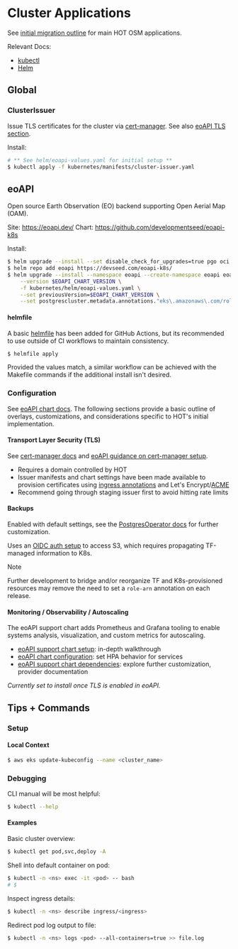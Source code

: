 # Cluster Applications

See [initial migration outline](../proposal.md) for main HOT OSM applications.

Relevant Docs:
- [kubectl]
- [Helm]

## Global

### ClusterIssuer

Issue TLS certificates for the cluster via [cert-manager]. See also [eoAPI TLS section](#transport-layer-security-tls).

Install:
```sh
# ** See helm/eoapi-values.yaml for initial setup **
$ kubectl apply -f kubernetes/manifests/cluster-issuer.yaml
```

## eoAPI

Open source Earth Observation (EO) backend supporting Open Aerial Map (OAM).

Site: https://eoapi.dev/
Chart: https://github.com/developmentseed/eoapi-k8s

Install:
```sh
$ helm upgrade --install --set disable_check_for_upgrades=true pgo oci://registry.developers.crunchydata.com/crunchydata/pgo --version $PGO_VERSION
$ helm repo add eoapi https://devseed.com/eoapi-k8s/
$ helm upgrade --install --namespace eoapi --create-namespace eoapi eoapi/eoapi \
    --version $EOAPI_CHART_VERSION \
    -f kubernetes/helm/eoapi-values.yaml \
    --set previousVersion=$EOAPI_CHART_VERSION \
    --set postgrescluster.metadata.annotations."eks\.amazonaws\.com/role-arn"=$S3_BACKUP_ROLE
```

#### helmfile

A basic [helmfile] has been added for GitHub Actions, but its recommended to use outside of CI workflows to maintain consistency.

```sh
$ helmfile apply
```

Provided the values match, a similar workflow can be achieved with the Makefile commands if the additional install isn't desired.

### Configuration

See [eoAPI chart docs]. The following sections provide a basic outline of overlays, customizations, and considerations specific to HOT's initial implementation.

#### Transport Layer Security (TLS)

See [cert-manager docs] and [eoAPI guidance on cert-manager setup]. 

- Requires a domain controlled by HOT
- Issuer manifests and chart settings have been made available to provision certificates using [ingress annotations] and Let's Encrypt/[ACME]
- Recommend going through staging issuer first to avoid hitting rate limits

#### Backups

Enabled with default settings, see the [PostgresOperator docs] for further customization. 

Uses an [OIDC auth setup] to access S3, which requires propagating TF-managed information to K8s.

> [!NOTE]
> Further development to bridge and/or reorganize TF and K8s-provisioned resources may remove the need to set a `role-arn` annotation on each release.

#### Monitoring / Observability / Autoscaling

The eoAPI support chart adds Prometheus and Grafana tooling to enable systems analysis, visualization, and custom metrics for autoscaling. 

- [eoAPI support chart setup]: in-depth walkthrough
- [eoAPI chart configuration]: set HPA behavior for services
- [eoAPI support chart dependencies]: explore further customization, provider documentation

_Currently set to install once TLS is enabled in eoAPI._

## Tips + Commands

### Setup

#### Local Context

```sh
$ aws eks update-kubeconfig --name <cluster_name>
```

### Debugging

CLI manual will be most helpful:
```sh
$ kubectl --help
```

#### Examples

Basic cluster overview:
```sh
$ kubectl get pod,svc,deploy -A
```

Shell into default container on pod:
```sh
$ kubectl -n <ns> exec -it <pod> -- bash
# $
```

Inspect ingress details:
```sh
$ kubectl -n <ns> describe ingress/<ingress>
```

Redirect pod log output to file:
```sh
$ kubectl -n <ns> logs <pod> --all-containers=true >> file.log
```

[kubectl]:
  https://kubernetes.io/docs/reference/kubectl/
[Helm]:
  https://helm.sh/docs/
[Let's Encrypt]:
  https://letsencrypt.org/
[cert-manager]:
  https://cert-manager.io/
[cert-manager docs]:
  https://cert-manager.io/docs/configuration/
[helmfile]:
  https://github.com/helmfile/helmfile
[eoAPI chart docs]:
  https://github.com/developmentseed/eoapi-k8s/tree/975a26639fa3b8be7d3338220d6ea9c4470d8d15/docs
[iframing]:
  https://developmentseed.slack.com/archives/C08B8L61QTT/p1747740182369159?thread_ts=1747314980.658339&cid=C08B8L61QTT
[eoAPI guidance on cert-manager setup]:
  https://github.com/developmentseed/eoapi-k8s/blob/main/docs/unified-ingress.md#setting-up-tls-with-cert-manager
[ingress annotations]:
  https://cert-manager.io/docs/usage/ingress/
[ACME]:
  https://cert-manager.io/docs/configuration/acme/
[PostgresOperator docs]:
  https://access.crunchydata.com/documentation/postgres-operator/latest/tutorials/backups-disaster-recovery/backups
[OIDC auth setup]:
  https://access.crunchydata.com/documentation/postgres-operator/latest/tutorials/backups-disaster-recovery/backups#using-an-aws-integrated-identity-provider-and-role
[eoAPI support chart setup]:
  https://github.com/developmentseed/eoapi-k8s/blob/975a26639fa3b8be7d3338220d6ea9c4470d8d15/docs/autoscaling.md
[eoAPI chart configuration]:
  https://github.com/developmentseed/eoapi-k8s/blob/975a26639fa3b8be7d3338220d6ea9c4470d8d15/docs/configuration.md
[eoAPI support chart dependencies]:
  https://github.com/developmentseed/eoapi-k8s/blob/975a26639fa3b8be7d3338220d6ea9c4470d8d15/helm-chart/eoapi-support/Chart.yaml
